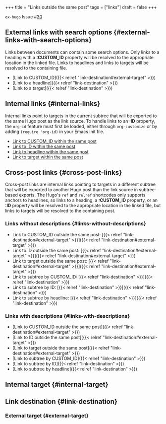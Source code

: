 +++
title = "Links outside the same post"
tags = ["links"]
draft = false
+++

`ox-hugo` Issue #[30](https://github.com/kaushalmodi/ox-hugo/issues/30)


## External links with search options {#external-links-with-search-options}

Links between documents can contain some search options. Only links
to a heading with a **:CUSTOM\_ID** property will be resolved to the
appropriate location in the linked file. Links to headlines and
links to targets will be resolved to the containing file.

-   [Link to CUSTOM\_ID]({{< relref "link-destination#external-target" >}})
-   [Link to a headline]({{< relref "link-destination" >}})
-   [Link to a target]({{< relref "link-destination" >}})


## Internal links {#internal-links}

Internal links point to targets in the current subtree that will be
exported to the same Hugo post as the link source. To handle links to
an **:ID** property, the `org-id` feature must first be loaded, either
through `org-customize` or by adding `(require 'org-id)` in your Emacs
init file.

-   [Link to CUSTOM\_ID within the same post](#internal-target)
-   [Link to ID within the same post](#internal-target)
-   [Link to headline within the same post](#internal-target)
-   [Link to target within the same post](#orgc42fc68)


## Cross-post links {#cross-post-links}

Cross-post links are internal links pointing to targets in a different
subtree that will be exported to another Hugo post than the link
source in subtree-based exports. The Hugo's `ref` and `relref`
shortcodes only supports anchors to headlines, so links to a heading,
a **:CUSTOM\_ID** property, or an **:ID** property will be resolved to the
appropriate location in the linked file, but links to targets will be
resolved to the containing post.


### Links without descriptions {#links-without-descriptions}

-   Link to CUSTOM\_ID outside the same post: [{{< relref "link-destination#external-target" >}}]({{< relref "link-destination#external-target" >}})
-   Link to ID outside the same post: [{{< relref "link-destination#external-target" >}}]({{< relref "link-destination#external-target" >}})
-   Link to target outside the same post: [{{< relref "link-destination#external-target" >}}]({{< relref "link-destination#external-target" >}})
-   Link to subtree by CUSTOM\_ID: [{{< relref "link-destination" >}}]({{< relref "link-destination" >}})
-   Link to subtree by ID: [{{< relref "link-destination" >}}]({{< relref "link-destination" >}})
-   Link to subtree by headline: [{{< relref "link-destination" >}}]({{< relref "link-destination" >}})


### Links with descriptions {#links-with-descriptions}

-   [Link to CUSTOM\_ID outside the same post]({{< relref "link-destination#external-target" >}})
-   [Link to ID outside the same post]({{< relref "link-destination#external-target" >}})
-   [Link to target outside the same post]({{< relref "link-destination#external-target" >}})
-   [Link to subtree by CUSTOM\_ID]({{< relref "link-destination" >}})
-   [Link to subtree by ID]({{< relref "link-destination" >}})
-   [Link to subtree by headline]({{< relref "link-destination" >}})


## Internal target {#internal-target}

<a id="orgc42fc68"></a>


## Link destination {#link-destination}


### External target {#external-target}

<a id="org1458efe"></a>
